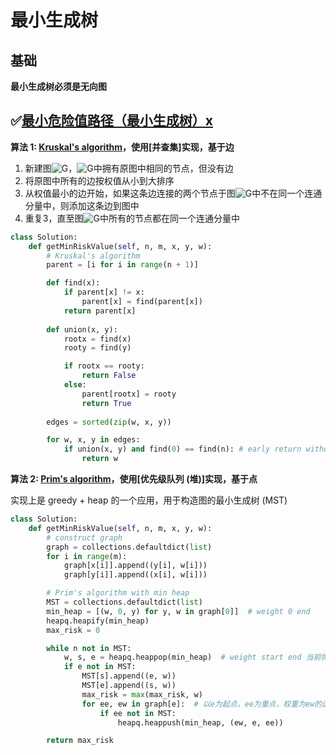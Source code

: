 # 最小生成树



## 基础



**最小生成树必须是无向图**



## ✅[最小危险值路径（最小生成树）x](https://www.lintcode.com/problem/minimum-risk-path/description)



**算法 1: [Kruskal's algorithm](https://zh.wikipedia.org/wiki/克鲁斯克尔演算法)，使用[并查集]实现，基于边**

1. 新建图![G](https://wikimedia.org/api/rest_v1/media/math/render/svg/f5f3c8921a3b352de45446a6789b104458c9f90b)，![G](https://wikimedia.org/api/rest_v1/media/math/render/svg/f5f3c8921a3b352de45446a6789b104458c9f90b)中拥有原图中相同的节点，但没有边
2. 将原图中所有的边按权值从小到大排序
3. 从权值最小的边开始，如果这条边连接的两个节点于图![G](https://wikimedia.org/api/rest_v1/media/math/render/svg/f5f3c8921a3b352de45446a6789b104458c9f90b)中不在同一个连通分量中，则添加这条边到图中
4. 重复3，直至图![G](https://wikimedia.org/api/rest_v1/media/math/render/svg/f5f3c8921a3b352de45446a6789b104458c9f90b)中所有的节点都在同一个连通分量中

```Python
class Solution:
    def getMinRiskValue(self, n, m, x, y, w):
        # Kruskal's algorithm
        parent = [i for i in range(n + 1)]

        def find(x):
            if parent[x] != x:
                parent[x] = find(parent[x])
            return parent[x]
        
        def union(x, y):
            rootx = find(x)
            rooty = find(y)

            if rootx == rooty:
                return False
            else:
                parent[rootx] = rooty
                return True 
        
        edges = sorted(zip(w, x, y))

        for w, x, y in edges:
            if union(x, y) and find(0) == find(n): # early return without constructing MST
                return w
```



**算法 2: [Prim's algorithm](https://zh.wikipedia.org/wiki/普林姆算法)，使用[优先级队列 (堆)]实现，基于点**

实现上是 greedy + heap 的一个应用，用于构造图的最小生成树 (MST)

```python
class Solution:
    def getMinRiskValue(self, n, m, x, y, w):
        # construct graph
        graph = collections.defaultdict(list)
        for i in range(m):
            graph[x[i]].append((y[i], w[i]))
            graph[y[i]].append((x[i], w[i]))

        # Prim's algorithm with min heap
        MST = collections.defaultdict(list)
        min_heap = [(w, 0, y) for y, w in graph[0]]  # weight 0 end
        heapq.heapify(min_heap)
        max_risk = 0

        while n not in MST:
            w, s, e = heapq.heappop(min_heap)  # weight start end 当前弹出来的就是权重最小的
            if e not in MST:
                MST[s].append((e, w))
                MST[e].append((s, w))
                max_risk = max(max_risk, w)
                for ee, ew in graph[e]:  # 以e为起点，ee为重点，权重为ew的边
                    if ee not in MST:
                        heapq.heappush(min_heap, (ew, e, ee))

        return max_risk
```

